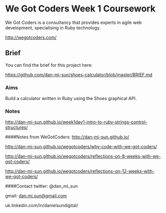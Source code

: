 # We Got Coders Week 1 Coursework 

We Got Coders is a consultancy that provides experts in agile web development, specialising in Ruby technology.

http://wegotcoders.com/

## Brief

You can find the brief for this project here:

https://github.com/dan-mi-sun/shoes-calculator/blob/master/BRIEF.md

### Aims
Build a calculator written in Ruby using the Shoes graphical API.

### Notes
http://dan-mi-sun.github.io/week1day1-intro-to-ruby-strings-control-structures/

####Notes from WeGotCoders:
http://dan-mi-sun.github.io/

http://dan-mi-sun.github.io/wegotcoders/why-code-with-we-got-coders/

http://dan-mi-sun.github.io/wegotcoders/reflections-on-8-weeks-with-we-got-coders/

http://dan-mi-sun.github.io/wegotcoders/reflections-on-12-weeks-with-we-got-coders/


####Contact
twitter: @dan_mi_sun

gmail: dan.mi.sun@gmail.com

uk.linkedin.com/in/danielsundigital/
